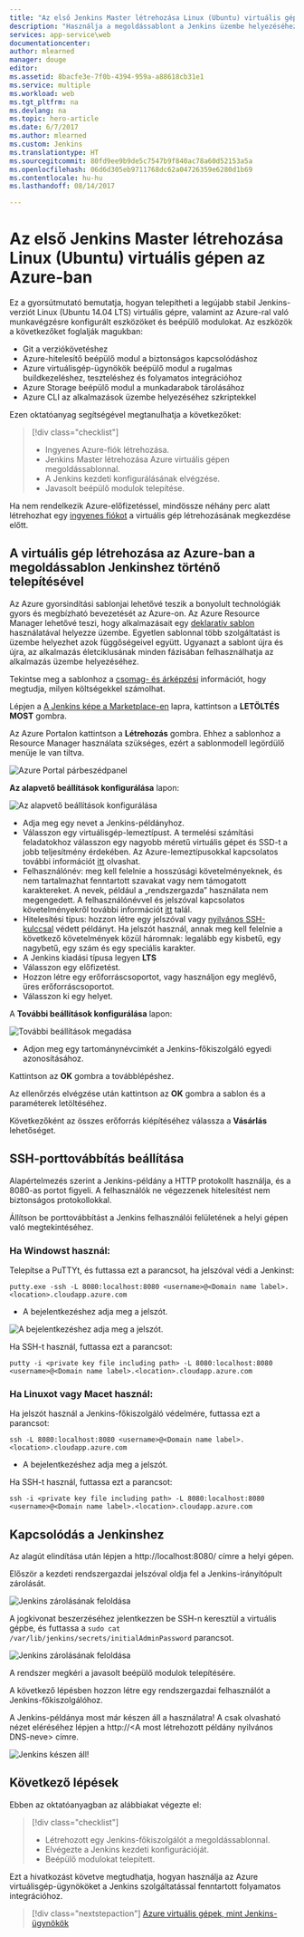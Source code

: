 ```yaml
---
title: "Az első Jenkins Master létrehozása Linux (Ubuntu) virtuális gépen az Azure-ban"
description: "Használja a megoldássablont a Jenkins üzembe helyezéséhez."
services: app-service\web
documentationcenter: 
author: mlearned
manager: douge
editor: 
ms.assetid: 8bacfe3e-7f0b-4394-959a-a88618cb31e1
ms.service: multiple
ms.workload: web
ms.tgt_pltfrm: na
ms.devlang: na
ms.topic: hero-article
ms.date: 6/7/2017
ms.author: mlearned
ms.custom: Jenkins
ms.translationtype: HT
ms.sourcegitcommit: 80fd9ee9b9de5c7547b9f840ac78a60d52153a5a
ms.openlocfilehash: 06d6d305eb9711768dc62a04726359e6280d1b69
ms.contentlocale: hu-hu
ms.lasthandoff: 08/14/2017

---
```


# <a name="create-your-first-jenkins-master-on-a-linux-ubuntu-vm-on-azure"></a>Az első Jenkins Master létrehozása Linux (Ubuntu) virtuális gépen az Azure-ban

Ez a gyorsútmutató bemutatja, hogyan telepítheti a legújabb stabil Jenkins-verziót Linux (Ubuntu 14.04 LTS) virtuális gépre, valamint az Azure-ral való munkavégzésre konfigurált eszközöket és beépülő modulokat. Az eszközök a következőket foglalják magukban:
<ul>
<li>Git a verziókövetéshez</li>
<li>Azure-hitelesítő beépülő modul a biztonságos kapcsolódáshoz</li>
<li>Azure virtuálisgép-ügynökök beépülő modul a rugalmas buildkezeléshez, teszteléshez és folyamatos integrációhoz</li>
<li>Azure Storage beépülő modul a munkadarabok tárolásához</li>
<li>Azure CLI az alkalmazások üzembe helyezéséhez szkriptekkel</li>
</ul>

Ezen oktatóanyag segítségével megtanulhatja a következőket:

> [!div class="checklist"]
> * Ingyenes Azure-fiók létrehozása.
> * Jenkins Master létrehozása Azure virtuális gépen megoldássablonnal. 
> * A Jenkins kezdeti konfigurálásának elvégzése.
> * Javasolt beépülő modulok telepítése.

Ha nem rendelkezik Azure-előfizetéssel, mindössze néhány perc alatt létrehozhat egy [ingyenes fiókot](https://azure.microsoft.com/free/?WT.mc_id=A261C142F) a virtuális gép létrehozásának megkezdése előtt.

## <a name="create-the-vm-in-azure-by-deploying-the-solution-template-for-jenkins"></a>A virtuális gép létrehozása az Azure-ban a megoldássablon Jenkinshez történő telepítésével

Az Azure gyorsindítási sablonjai lehetővé teszik a bonyolult technológiák gyors és megbízható bevezetését az Azure-on.  Az Azure Resource Manager lehetővé teszi, hogy alkalmazásait egy [deklaratív sablon](https://azure.microsoft.com/en-us/resources/templates/?term=jenkins) használatával helyezze üzembe. Egyetlen sablonnal több szolgáltatást is üzembe helyezhet azok függőségeivel együtt. Ugyanazt a sablont újra és újra, az alkalmazás életciklusának minden fázisában felhasználhatja az alkalmazás üzembe helyezéséhez.

Tekintse meg a sablonhoz a [csomag- és árképzési](https://azuremarketplace.microsoft.com/en-us/marketplace/apps/azure-oss.jenkins?tab=Overview) információt, hogy megtudja, milyen költségekkel számolhat.

Lépjen a [A Jenkins képe a Marketplace-en](https://azuremarketplace.microsoft.com/en-us/marketplace/apps/azure-oss.jenkins?tab=Overview) lapra, kattintson a **LETÖLTÉS MOST** gombra.  

Az Azure Portalon kattintson a **Létrehozás** gombra.  Ehhez a sablonhoz a Resource Manager használata szükséges, ezért a sablonmodell legördülő menüje le van tiltva.
   
![Azure Portal párbeszédpanel](./media/install-jenkins-solution-template/ap-create.png)

**Az alapvető beállítások konfigurálása** lapon:

![Az alapvető beállítások konfigurálása](./media/install-jenkins-solution-template/ap-basic.png)

* Adja meg egy nevet a Jenkins-példányhoz.
* Válasszon egy virtuálisgép-lemeztípust.  A termelési számítási feladatokhoz válasszon egy nagyobb méretű virtuális gépet és SSD-t a jobb teljesítmény érdekében.  Az Azure-lemeztípusokkal kapcsolatos további információt [itt](https://docs.microsoft.com/en-us/azure/storage/storage-premium-storage) olvashat.
* Felhasználónév: meg kell felelnie a hosszúsági követelményeknek, és nem tartalmazhat fenntartott szavakat vagy nem támogatott karaktereket. A nevek, például a „rendszergazda” használata nem megengedett.  A felhasználónévvel és jelszóval kapcsolatos követelményekről további információt [itt](https://docs.microsoft.com/en-us/azure/virtual-machines/windows/faq) talál.
* Hitelesítési típus: hozzon létre egy jelszóval vagy [nyilvános SSH-kulccsal](https://docs.microsoft.com/en-us/azure/virtual-machines/linux/ssh-from-windows) védett példányt. Ha jelszót használ, annak meg kell felelnie a következő követelmények közül háromnak: legalább egy kisbetű, egy nagybetű, egy szám és egy speciális karakter.
* A Jenkins kiadási típusa legyen **LTS**
* Válasszon egy előfizetést.
* Hozzon létre egy erőforráscsoportot, vagy használjon egy meglévő, üres erőforráscsoportot. 
* Válasszon ki egy helyet.

A **További beállítások konfigurálása** lapon:

![További beállítások megadása](./media/install-jenkins-solution-template/ap-addtional.png)

* Adjon meg egy tartománynévcímkét a Jenkins-főkiszolgáló egyedi azonosításához.

Kattintson az **OK** gombra a továbblépéshez. 

Az ellenőrzés elvégzése után kattintson az **OK** gombra a sablon és a paraméterek letöltéséhez. 

Következőként az összes erőforrás kiépítéséhez válassza a **Vásárlás** lehetőséget.

## <a name="setup-ssh-port-forwarding"></a>SSH-porttovábbítás beállítása

Alapértelmezés szerint a Jenkins-példány a HTTP protokollt használja, és a 8080-as portot figyeli. A felhasználók ne végezzenek hitelesítést nem biztonságos protokollokkal.
    
Állítson be porttovábbítást a Jenkins felhasználói felületének a helyi gépen való megtekintéséhez.

### <a name="if-you-are-using-windows"></a>Ha Windowst használ:

Telepítse a PuTTYt, és futtassa ezt a parancsot, ha jelszóval védi a Jenkinst:
```
putty.exe -ssh -L 8080:localhost:8080 <username>@<Domain name label>.<location>.cloudapp.azure.com
```
* A bejelentkezéshez adja meg a jelszót.

![A bejelentkezéshez adja meg a jelszót.](./media/install-jenkins-solution-template/jenkins-pwd.png)

Ha SSH-t használ, futtassa ezt a parancsot:
```
putty -i <private key file including path> -L 8080:localhost:8080 <username>@<Domain name label>.<location>.cloudapp.azure.com
```

### <a name="if-you-are-using-linux-or-mac"></a>Ha Linuxot vagy Macet használ:

Ha jelszót használ a Jenkins-főkiszolgáló védelmére, futtassa ezt a parancsot:
```
ssh -L 8080:localhost:8080 <username>@<Domain name label>.<location>.cloudapp.azure.com
```
* A bejelentkezéshez adja meg a jelszót.

Ha SSH-t használ, futtassa ezt a parancsot:
```
ssh -i <private key file including path> -L 8080:localhost:8080 <username>@<Domain name label>.<location>.cloudapp.azure.com
```

## <a name="connect-to-jenkins"></a>Kapcsolódás a Jenkinshez
Az alagút elindítása után lépjen a http://localhost:8080/ címre a helyi gépen.

Először a kezdeti rendszergazdai jelszóval oldja fel a Jenkins-irányítópult zárolását.

![Jenkins zárolásának feloldása](./media/install-jenkins-solution-template/jenkins-unlock.png)

A jogkivonat beszerzéséhez jelentkezzen be SSH-n keresztül a virtuális gépbe, és futtassa a `sudo cat /var/lib/jenkins/secrets/initialAdminPassword` parancsot.

![Jenkins zárolásának feloldása](./media/install-jenkins-solution-template/jenkins-ssh.png)

A rendszer megkéri a javasolt beépülő modulok telepítésére.

A következő lépésben hozzon létre egy rendszergazdai felhasználót a Jenkins-főkiszolgálóhoz.

A Jenkins-példánya most már készen áll a használatra! A csak olvasható nézet eléréséhez lépjen a http://\<A most létrehozott példány nyilvános DNS-neve\> címre.

![Jenkins készen áll!](./media/install-jenkins-solution-template/jenkins-welcome.png)

## <a name="next-steps"></a>Következő lépések

Ebben az oktatóanyagban az alábbiakat végezte el:

> [!div class="checklist"]
> * Létrehozott egy Jenkins-főkiszolgálót a megoldássablonnal.
> * Elvégezte a Jenkins kezdeti konfigurációját.
> * Beépülő modulokat telepített.

Ezt a hivatkozást követve megtudhatja, hogyan használja az Azure virtuálisgép-ügynököket a Jenkins szolgáltatással fenntartott folyamatos integrációhoz.

> [!div class="nextstepaction"]
> [Azure virtuális gépek, mint Jenkins-ügynökök](jenkins-azure-vm-agents.md)

